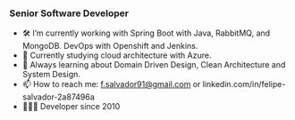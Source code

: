 ### Senior Software Developer 
- 🛠  I’m currently working with Spring Boot with Java, RabbitMQ, and MongoDB. DevOps with Openshift and Jenkins.   
- 🌱 Currently studying cloud architecture with Azure.
- 🔭 Always learning about Domain Driven Design, Clean Architecture and System Design. 
- 📫 How to reach me: f.salvador91@gmail.com or linkedin.com/in/felipe-salvador-2a87496a
- 👨🏽‍💻 Developer since 2010

